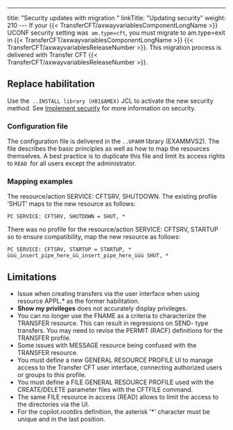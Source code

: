 ---
title: "Security updates with migration "
linkTitle: "Updating security"
weight: 210
--- If your {{< TransferCFT/axwayvariablesComponentLongName  >}} UCONF security setting was` am.type=cft`, you must migrate to am.type=exit in {{< TransferCFT/axwayvariablesComponentLongName  >}} {{< TransferCFT/axwayvariablesReleaseNumber  >}}. This migration process is delivered with Transfer CFT {{< TransferCFT/axwayvariablesReleaseNumber  >}}.

## Replace habilitation

Use the` ..INSTALL library (H81$AMEX)` JCL to activate the new security method. See [Implement security](../../t_start_servers_jobs_zos/post_certificates/install_security_zos/implement_security_zos) for more information on security.

### Configuration file

The configuration file is delivered in the `..UPARM` library (EXAMMVS2). The file describes the basic principles as well as how to map the resources themselves. A best practice is to duplicate this file and limit its access rights to `READ `for all users except the administrator.

### Mapping examples

The resource/action SERVICE: CFTSRV, SHUTDOWN. The existing profile ‘SHUT’ maps to the new resource as follows:

`PC SERVICE: CFTSRV, SHUTDOWN = SHUT, *`

There was no profile for the resource/action SERVICE: CFTSRV, STARTUP so to ensure compatibility, map the new resource as follows:

`PC SERVICE: CFTSRV, STARTUP = STARTUP, * ùùù_insert_pipe_here_ùù_insert_pipe_here_ùùù SHUT, *`

## Limitations

- Issue when creating transfers via the user interface when using resource APPL.\* as the former habilitation.
- **Show my privileges** does not accurately display privileges.
- You can no longer use the FNAME as a criteria to characterize the TRANSFER resource. This can result in regressions on SEND- type transfers. You may need to revise the PERMIT (RACF) definitions for the TRANSFER profile.
- Some issues with MESSAGE resource being confused with the TRANSFER resource.
- You must define a new GENERAL RESOURCE PROFILE UI to manage access to the Transfer CFT user interface, connecting authorized users or groups to this profile.
- You must define a FILE GENERAL RESOURCE PROFILE used with the CREATE/DELETE parameter files with the CFTFILE command.
- The same FILE resource in access (READ) allows to limit the access to the directories via the UI.
- For the copilot.rootdirs definition, the asterisk '\*' character must be unique and in the last position.
